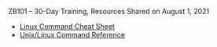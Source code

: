 ZB101 – 30-Day Training, Resources Shared on August 1, 2021
- [Linux Command Cheat Sheet](/pdf/Linux-Cheat-Sheet.pdf)
- [Unix/Linux Command Reference](/pdf/basic_UnixCommands.pdf)
